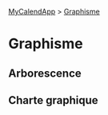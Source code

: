 [MyCalendApp](../README.md) > [Graphisme](./graphisme.md)

# Graphisme
## Arborescence
## Charte graphique
